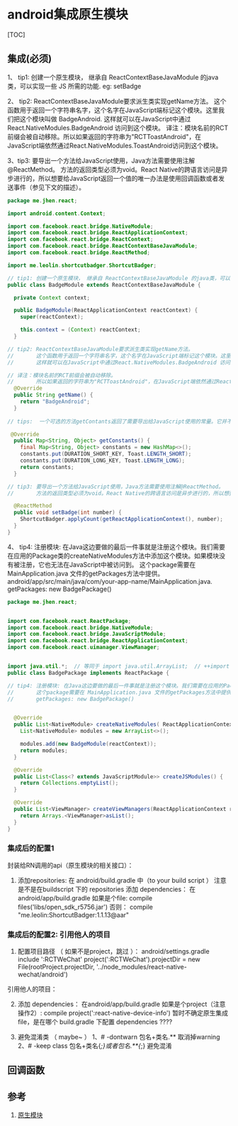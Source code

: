 # android集成原生模块

[TOC]


## 集成(必须)
1、 tip1: 创建一个原生模块， 继承自 ReactContextBaseJavaModule 的java类，可以实现一些 JS 所需的功能. eg: setBadge

2、 tip2: ReactContextBaseJavaModule要求派生类实现getName方法。
       这个函数用于返回一个字符串名字，这个名字在JavaScript端标记这个模块。这里我们把这个模块叫做 BadgeAndroid.
       这样就可以在JavaScript中通过React.NativeModules.BadgeAndroid 访问到这个模块。
       译注：模块名前的RCT前缀会被自动移除。所以如果返回的字符串为"RCTToastAndroid"，在JavaScript端依然通过React.NativeModules.ToastAndroid访问到这个模块。

3、tip3: 要导出一个方法给JavaScript使用，Java方法需要使用注解@ReactMethod。
       方法的返回类型必须为void。React Native的跨语言访问是异步进行的，所以想要给JavaScript返回一个值的唯一办法是使用回调函数或者发送事件（参见下文的描述）。



```java
package me.jhen.react;

import android.content.Context;

import com.facebook.react.bridge.NativeModule;
import com.facebook.react.bridge.ReactApplicationContext;
import com.facebook.react.bridge.ReactContext;
import com.facebook.react.bridge.ReactContextBaseJavaModule;
import com.facebook.react.bridge.ReactMethod;

import me.leolin.shortcutbadger.ShortcutBadger;

// tip1: 创建一个原生模块， 继承自 ReactContextBaseJavaModule 的java类，可以实现一些 JS 所需的功能. eg: setBadge
public class BadgeModule extends ReactContextBaseJavaModule {

  private Context context;

  public BadgeModule(ReactApplicationContext reactContext) {
    super(reactContext);

    this.context = (Context) reactContext;
  }

// tip2: ReactContextBaseJavaModule要求派生类实现getName方法。
//       这个函数用于返回一个字符串名字，这个名字在JavaScript端标记这个模块。这里我们把这个模块叫做 BadgeAndroid.
//       这样就可以在JavaScript中通过React.NativeModules.BadgeAndroid 访问到这个模块。

// 译注：模块名前的RCT前缀会被自动移除。
//       所以如果返回的字符串为"RCTToastAndroid"，在JavaScript端依然通过React.NativeModules.ToastAndroid访问到这个模块。
  @Override
  public String getName() {
    return "BadgeAndroid";
  }
  
// tips:  一个可选的方法getContants返回了需要导出给JavaScript使用的常量。它并不一定需要实现，但在定义一些可以被JavaScript同步访问到的预定义的值时非常有用。

 @Override
  public Map<String, Object> getConstants() {
    final Map<String, Object> constants = new HashMap<>();
    constants.put(DURATION_SHORT_KEY, Toast.LENGTH_SHORT);
    constants.put(DURATION_LONG_KEY, Toast.LENGTH_LONG);
    return constants;
  }

// tip3: 要导出一个方法给JavaScript使用，Java方法需要使用注解@ReactMethod。
//       方法的返回类型必须为void。React Native的跨语言访问是异步进行的，所以想要给JavaScript返回一个值的唯一办法是使用回调函数或者发送事件（参见下文的描述）。

  @ReactMethod
  public void setBadge(int number) {
    ShortcutBadger.applyCount(getReactApplicationContext(), number);
  }
}

```


4、 tip4: 注册模块: 在Java这边要做的最后一件事就是注册这个模块。我们需要在应用的Package类的createNativeModules方法中添加这个模块。如果模块没有被注册，它也无法在JavaScript中被访问到。
       这个package需要在 MainApplication.java 文件的getPackages方法中提供。 android/app/src/main/java/com/your-app-name/MainApplication.java.
       getPackages: new BadgePackage()
       

```java
package me.jhen.react;


import com.facebook.react.ReactPackage;
import com.facebook.react.bridge.NativeModule;
import com.facebook.react.bridge.JavaScriptModule;
import com.facebook.react.bridge.ReactApplicationContext;
import com.facebook.react.uimanager.ViewManager;


import java.util.*;  // 等同于 import java.util.ArrayList;  // ++import java.util.Collections; // ++import java.util.List;
public class BadgePackage implements ReactPackage {

// tip4: 注册模块: 在Java这边要做的最后一件事就是注册这个模块。我们需要在应用的Package类的createNativeModules方法中添加这个模块。如果模块没有被注册，它也无法在JavaScript中被访问到。
//       这个package需要在 MainApplication.java 文件的getPackages方法中提供。 android/app/src/main/java/com/your-app-name/MainApplication.java.
//       getPackages: new BadgePackage()


  @Override
  public List<NativeModule> createNativeModules( ReactApplicationContext reactContext) {
    List<NativeModule> modules = new ArrayList<>();

    modules.add(new BadgeModule(reactContext));
    return modules;
  }

  @Override
  public List<Class<? extends JavaScriptModule>> createJSModules() {
    return Collections.emptyList();
  }

  @Override
  public List<ViewManager> createViewManagers(ReactApplicationContext reactContext) {
    return Arrays.<ViewManager>asList();
  }
}
```


### 集成后的配置1
 封装给RN调用的api（原生模块的相关接口）：
 1. 添加repositories: 在 android/build.gradle 中（to your build script ）
    注意是不是在buildscript 下的 repositories
    添加 dependencies： 在android/app/build.gradle
    如果是个file:                    compile files('libs/open_sdk_r5756.jar')
    否则：                           compile "me.leolin:ShortcutBadger:1.1.13@aar"


### 集成后的配置2: 引用他人的项目
 
 1. 配置项目路径 （ 如果不是project，跳过 ）： android/settings.gradle
    include ':RCTWeChat'
    project(':RCTWeChat').projectDir = new File(rootProject.projectDir, '../node_modules/react-native-wechat/android')

 引用他人的项目：
 
 2. 添加 dependencies： 在android/app/build.gradle
    如果是个project（注意操作2）:      compile project(':react-native-device-info')
    暂时不确定原生集成file，是在哪个 build.gradle 下配置 dependencies ????

 3. 避免混淆类 （ maybe~ ）
    1、# -dontwarn 包名+类名.**  取消掉warning
    2、# -keep class 包名+类名{*;}或者包名.**{*;}   避免混淆





## 回调函数

## 参考
1. [原生模块](http://reactnative.cn/docs/0.41/native-modules-android.html)